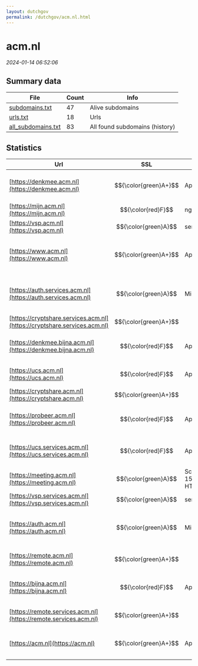 ```yaml
---
layout: dutchgov
permalink: /dutchgov/acm.nl.html
---
```



# acm.nl
*2024-01-14 06:52:06*
## Summary data


| File       | Count | Info |
|------------|-------|------|
|[subdomains.txt](/data/acm.nl/subdomains.txt)|47|Alive subdomains|
|[urls.txt](/data/acm.nl/urls.txt)|18|Urls|
|[all_subdomains.txt](/data/acm.nl/all_subdomains.txt)|83|All found subdomains (history)|


## Statistics


| Url | SSL | Server | Cookie | HSTS | CSP | XFO | XXP | RP | Tech |Title |
|------------|-------|------|------|------|------|------|------|------|------|------|
|[https://denkmee.acm.nl](https://denkmee.acm.nl)| $${\color{green}A+}$$ |Apache| |:white_check_mark: |:warning: | :white_check_mark: | | :white_check_mark: |Apache HTTP Server HSTS|301 Moved Perman...|
|[https://mijn.acm.nl](https://mijn.acm.nl)| $${\color{red}F}$$ |nginx| | | | | | :white_check_mark: |Basic Nginx|401 Authorizatio...|
|[https://vsp.acm.nl](https://vsp.acm.nl)| $${\color{green}A}$$ |server| | | | :white_check_mark: | :white_check_mark: | :white_check_mark: ||302 Found|
|[https://www.acm.nl](https://www.acm.nl)| $${\color{green}A+}$$ |Apache| |:white_check_mark: |:warning: | :white_check_mark: | | :white_check_mark: |Apache HTTP Server Drupal HSTS PHP|Redirecting to h...|
|[https://auth.services.acm.nl](https://auth.services.acm.nl)| $${\color{green}A}$$ |Microsoft-IIS/10.0| |:white_check_mark: |:warning: | :white_check_mark: | | :white_check_mark: |IIS:10.0 Microsoft ASP.NET Windows Server|Document Moved|
|[https://cryptshare.services.acm.nl](https://cryptshare.services.acm.nl)| $${\color{green}A+}$$ || |:white_check_mark: |:warning: | | :white_check_mark: | :white_check_mark: |HSTS||
|[https://denkmee.bijna.acm.nl](https://denkmee.bijna.acm.nl)| $${\color{red}F}$$ |Apache| | | | | | :white_check_mark: |Apache HTTP Server HSTS|403 Forbidden|
|[https://ucs.acm.nl](https://ucs.acm.nl)| $${\color{red}F}$$ |Apache| | | | | | :white_check_mark: |Apache HTTP Server|Redirecting...|
|[https://cryptshare.acm.nl](https://cryptshare.acm.nl)| $${\color{green}A+}$$ || |:white_check_mark: |:warning: | | :white_check_mark: | :white_check_mark: |HSTS||
|[https://probeer.acm.nl](https://probeer.acm.nl)| $${\color{red}F}$$ |Apache| | | | | | :white_check_mark: |Apache HTTP Server HSTS|403 Forbidden|
|[https://ucs.services.acm.nl](https://ucs.services.acm.nl)| $${\color{red}F}$$ |Apache| | | | | | :white_check_mark: |Apache HTTP Server HSTS|Redirecting...|
|[https://meeting.acm.nl](https://meeting.acm.nl)| $${\color{green}A}$$ |ScreenConnect/21.14.5924.8013-1538391777 Microsoft-HTTPAPI/2.0| | | | :white_check_mark: | | :white_check_mark: |Microsoft HTTPAPI:2.0|ACM Remote Suppo...|
|[https://vsp.services.acm.nl](https://vsp.services.acm.nl)| $${\color{green}A}$$ |server| | | | :white_check_mark: | :white_check_mark: | :white_check_mark: ||302 Found|
|[https://auth.acm.nl](https://auth.acm.nl)| $${\color{green}A}$$ |Microsoft-IIS/10.0| |:white_check_mark: |:warning: | :white_check_mark: | | :white_check_mark: |IIS:10.0 Microsoft ASP.NET Windows Server|Document Moved|
|[https://remote.acm.nl](https://remote.acm.nl)| $${\color{green}A+}$$ ||:warning: |:white_check_mark: | | :white_check_mark: | :white_check_mark: | :white_check_mark: |HSTS Microsoft ASP.NET||
|[https://bijna.acm.nl](https://bijna.acm.nl)| $${\color{red}F}$$ |Apache| | | | | | :white_check_mark: |Apache HTTP Server HSTS|403 Forbidden|
|[https://remote.services.acm.nl](https://remote.services.acm.nl)| $${\color{green}A+}$$ ||:warning: |:white_check_mark: | | :white_check_mark: | :white_check_mark: | :white_check_mark: |HSTS Microsoft ASP.NET||
|[https://acm.nl](https://acm.nl)| $${\color{green}A+}$$ |Apache| |:white_check_mark: |:warning: | :white_check_mark: | | :white_check_mark: |Apache HTTP Server HSTS|301 Moved Perman...|